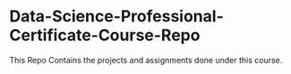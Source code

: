 # Data-Science-Professional-Certificate-Course-Repo
This Repo Contains the projects and assignments done under this course.
